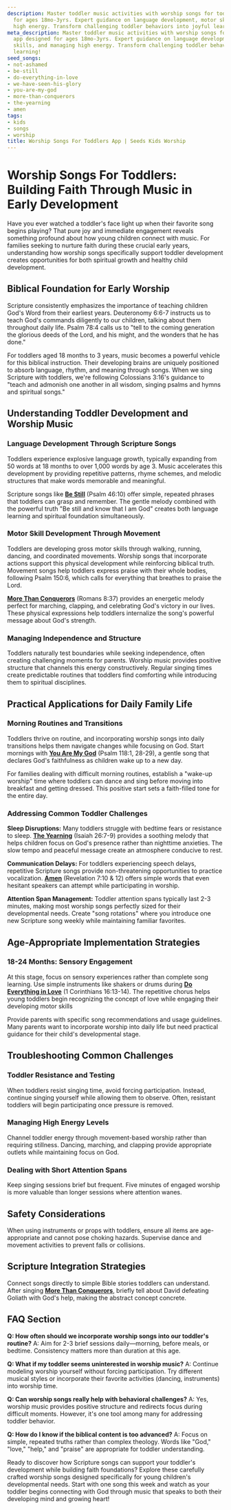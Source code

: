 ```yaml
---
description: Master toddler music activities with worship songs for toddlers app designed
  for ages 18mo-3yrs. Expert guidance on language development, motor skills, and managing
  high energy. Transform challenging toddler behaviors into joyful learning!
meta_description: Master toddler music activities with worship songs for toddlers
  app designed for ages 18mo-3yrs. Expert guidance on language development, motor
  skills, and managing high energy. Transform challenging toddler behaviors into joyful
  learning!
seed_songs:
- not-ashamed
- be-still
- do-everything-in-love
- we-have-seen-his-glory
- you-are-my-god
- more-than-conquerors
- the-yearning
- amen
tags:
- kids
- songs
- worship
title: Worship Songs For Toddlers App | Seeds Kids Worship
---
```

# Worship Songs For Toddlers: Building Faith Through Music in Early Development

Have you ever watched a toddler's face light up when their favorite song begins playing? That pure joy and immediate engagement reveals something profound about how young children connect with music. For families seeking to nurture faith during these crucial early years, understanding how worship songs specifically support toddler development creates opportunities for both spiritual growth and healthy child development.

## Biblical Foundation for Early Worship

Scripture consistently emphasizes the importance of teaching children God's Word from their earliest years. Deuteronomy 6:6-7 instructs us to teach God's commands diligently to our children, talking about them throughout daily life. Psalm 78:4 calls us to "tell to the coming generation the glorious deeds of the Lord, and his might, and the wonders that he has done."

For toddlers aged 18 months to 3 years, music becomes a powerful vehicle for this biblical instruction. Their developing brains are uniquely positioned to absorb language, rhythm, and meaning through songs. When we sing Scripture with toddlers, we're following Colossians 3:16's guidance to "teach and admonish one another in all wisdom, singing psalms and hymns and spiritual songs."

## Understanding Toddler Development and Worship Music

### Language Development Through Scripture Songs

Toddlers experience explosive language growth, typically expanding from 50 words at 18 months to over 1,000 words by age 3. Music accelerates this development by providing repetitive patterns, rhyme schemes, and melodic structures that make words memorable and meaningful.

Scripture songs like **[Be Still](https://seedskidsworship.com/product/seeds-of-praise-vol-3/)** (Psalm 46:10) offer simple, repeated phrases that toddlers can grasp and remember. The gentle melody combined with the powerful truth "Be still and know that I am God" creates both language learning and spiritual foundation simultaneously.

### Motor Skill Development Through Movement

Toddlers are developing gross motor skills through walking, running, dancing, and coordinated movements. Worship songs that incorporate actions support this physical development while reinforcing biblical truth. Movement songs help toddlers express praise with their whole bodies, following Psalm 150:6, which calls for everything that breathes to praise the Lord.

**[More Than Conquerors](https://seedskidsworship.com/product/more-than-conquerors-romans-837/)** (Romans 8:37) provides an energetic melody perfect for marching, clapping, and celebrating God's victory in our lives. These physical expressions help toddlers internalize the song's powerful message about God's strength.

### Managing Independence and Structure

Toddlers naturally test boundaries while seeking independence, often creating challenging moments for parents. Worship music provides positive structure that channels this energy constructively. Regular singing times create predictable routines that toddlers find comforting while introducing them to spiritual disciplines.

## Practical Applications for Daily Family Life

### Morning Routines and Transitions

Toddlers thrive on routine, and incorporating worship songs into daily transitions helps them navigate changes while focusing on God. Start mornings with **[You Are My God](https://seedskidsworship.com/product/you-are-my-god-psalm-1181-28-29/)** (Psalm 118:1, 28-29), a gentle song that declares God's faithfulness as children wake up to a new day.

For families dealing with difficult morning routines, establish a "wake-up worship" time where toddlers can dance and sing before moving into breakfast and getting dressed. This positive start sets a faith-filled tone for the entire day.

### Addressing Common Toddler Challenges

**Sleep Disruptions:** Many toddlers struggle with bedtime fears or resistance to sleep. **[The Yearning](https://seedskidsworship.com/product/the-yearning-isaiah-267-9/)** (Isaiah 26:7-9) provides a soothing melody that helps children focus on God's presence rather than nighttime anxieties. The slow tempo and peaceful message create an atmosphere conducive to rest.

**Communication Delays:** For toddlers experiencing speech delays, repetitive Scripture songs provide non-threatening opportunities to practice vocalization. **[Amen](https://seedskidsworship.com/product/seeds-of-praise-vol-3/)** (Revelation 7:10 & 12) offers simple words that even hesitant speakers can attempt while participating in worship.

**Attention Span Management:** Toddler attention spans typically last 2-3 minutes, making most worship songs perfectly sized for their developmental needs. Create "song rotations" where you introduce one new Scripture song weekly while maintaining familiar favorites.

## Age-Appropriate Implementation Strategies

### 18-24 Months: Sensory Engagement

At this stage, focus on sensory experiences rather than complete song learning. Use simple instruments like shakers or drums during **[Do Everything in Love](https://seedskidsworship.com/product/do-everything-in-love-1-corinthians-1613-14-2/)** (1 Corinthians 16:13-14). The repetitive chorus helps young toddlers begin recognizing the concept of love while engaging their developing motor skills

Provide parents with specific song recommendations and usage guidelines. Many parents want to incorporate worship into daily life but need practical guidance for their child's developmental stage.

## Troubleshooting Common Challenges

### Toddler Resistance and Testing

When toddlers resist singing time, avoid forcing participation. Instead, continue singing yourself while allowing them to observe. Often, resistant toddlers will begin participating once pressure is removed.

### Managing High Energy Levels

Channel toddler energy through movement-based worship rather than requiring stillness. Dancing, marching, and clapping provide appropriate outlets while maintaining focus on God.

### Dealing with Short Attention Spans

Keep singing sessions brief but frequent. Five minutes of engaged worship is more valuable than longer sessions where attention wanes.

## Safety Considerations

When using instruments or props with toddlers, ensure all items are age-appropriate and cannot pose choking hazards. Supervise dance and movement activities to prevent falls or collisions.

## Scripture Integration Strategies

Connect songs directly to simple Bible stories toddlers can understand. After singing **[More Than Conquerors](https://seedskidsworship.com/product/more-than-conquerors-romans-837/)**, briefly tell about David defeating Goliath with God's help, making the abstract concept concrete.

## FAQ Section

**Q: How often should we incorporate worship songs into our toddler's routine?**
A: Aim for 2-3 brief sessions daily—morning, before meals, or bedtime. Consistency matters more than duration at this age.

**Q: What if my toddler seems uninterested in worship music?**
A: Continue modeling worship yourself without forcing participation. Try different musical styles or incorporate their favorite activities (dancing, instruments) into worship time.

**Q: Can worship songs really help with behavioral challenges?**
A: Yes, worship music provides positive structure and redirects focus during difficult moments. However, it's one tool among many for addressing toddler behavior.

**Q: How do I know if the biblical content is too advanced?**
A: Focus on simple, repeated truths rather than complex theology. Words like "God," "love," "help," and "praise" are appropriate for toddler understanding.

Ready to discover how Scripture songs can support your toddler's development while building faith foundations? Explore these carefully crafted worship songs designed specifically for young children's developmental needs. Start with one song this week and watch as your toddler begins connecting with God through music that speaks to both their developing mind and growing heart!

<script type="application/ld+json">
{
  "@context": "https://schema.org",
  "@type": "Article",
  "headline": "Worship Songs For Toddlers App",
  "author": {
    "@type": "Organization",
    "name": "Seeds Kids Worship"
  },
  "publisher": {
    "@type": "Organization",
    "name": "Seeds Kids Worship",
    "logo": {
      "@type": "ImageObject",
      "url": "https://seedskidsworship.com/logo.png"
    }
  },
  "datePublished": "2025-09-08T14:20:49.675206",
  "dateModified": "2025-09-08T14:20:49.675233",
  "description": "Master toddler music activities with worship songs for toddlers app designed for ages 18mo-3yrs. Expert guidance on language development, motor skills, and mana",
  "mainEntityOfPage": {
    "@type": "WebPage",
    "@id": "https://seedskidsworship.com/activities/worship-songs-for-toddlers-app/"
  }
}
</script>

<script type="application/ld+json">
{
  "@context": "https://schema.org",
  "@type": "Product",
  "name": "Not Ashamed",
  "description": "Scripture song based on the first commandment (Exodus 20:1\u20133) that calls children to worship the one true God above all idols.",
  "url": "https://seedskidsworship.com/product/not-ashamed-romans-116-17/",
  "brand": {
    "@type": "Brand",
    "name": "Seeds Kids Worship"
  },
  "category": "Children's Christian Music",
  "album": "Power"
}
</script>

<script type="application/ld+json">
{
  "@context": "https://schema.org",
  "@type": "Product",
  "name": "Be Still",
  "description": "Peaceful worship song for meditation and quietness encouraging children to be still and know God",
  "url": "https://seedskidsworship.com/product/seeds-of-praise-vol-3/",
  "brand": {
    "@type": "Brand",
    "name": "Seeds Kids Worship"
  },
  "category": "Children's Christian Music",
  "album": "Seeds of Praise / Lullabies"
}
</script>

<script type="application/ld+json">
{
  "@context": "https
